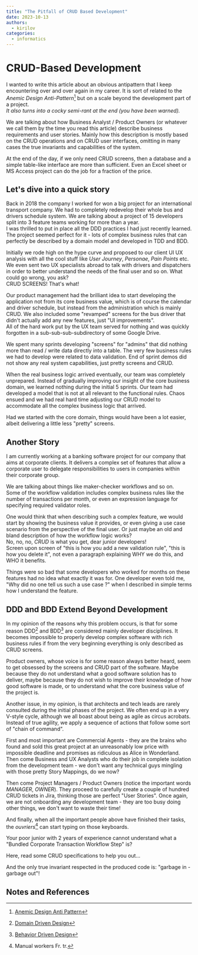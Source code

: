 ```yaml
---
title: "The Pitfall of CRUD Based Development"
date: 2023-10-13
authors:
  - kirilov
categories:
  - informatics
---
```


# CRUD-Based Development

I wanted to write this article about an obvious antipattern that I keep encountering over and over again in my career. It is sort of related to the _Anemic Design Anti-Pattern_[^anemic_design] but on a scale beyond the development part of a project.  
_It also turns into a cocky semi-rant at the end (you have been warned)._

<!-- more -->

We are talking about how Business Analyst / Product Owners (or whatever we call them by the time you read this article) describe business requirements and user stories. Mainly how this description is mostly based on the CRUD operations and on CRUD user interfaces, omitting in many cases the true invariants and capabilities of the system.

At the end of the day, if we only need CRUD screens, then a database and a simple table-like interface are more than sufficient. Even an Excel sheet or MS Access project can do the job for a fraction of the price.

## Let's dive into a quick story
Back in 2018 the company I worked for won a big project for an international transport company. We had to completely redevelop their whole bus and drivers schedule system. We are talking about a project of 15 developers split into 3 feature teams working for more than a year.  
I was thrilled to put in place all the DDD practices I had just recently learned. The project seemed perfect for it - lots of complex business rules that can perfectly be described by a domain model and developed in TDD and BDD.

Initially we rode high on the hype curve and proposed to our client UI UX analysis with all the cool stuff like _User Journey_, _Personae_, _Pain Points_ etc. We even sent two UX specialists abroad to talk with drivers and dispatchers in order to better understand the needs of the final user and so on. What could go wrong, you ask?  
CRUD SCREENS! That's what!

Our product management had the brilliant idea to start developing the application not from its core business value, which is of course the calendar and driver schedule, but instead from the administration which is mainly CRUD. We also included some "revamped" screens for the bus driver that didn't actually add any new features, just "UI improvements".  
All of the hard work put by the UX team served for nothing and was quickly forgotten in a sub-sub-sub-subdirectory of some Google Drive.

We spent many sprints developing "screens" for "admins" that did nothing more than read / write data directly into a table. The very few business rules we had to develop were related to data validation. End of sprint demos did not show any real system capabilities, just pretty screens and CRUD.

When the real business logic arrived eventually, our team was completely unprepared. Instead of gradually improving our insight of the core business domain, we learned nothing during the initial 5 sprints. Our team had developed a model that is not at all relevant to the functional rules. Chaos ensued and we had real hard time adjusting our CRUD model to accommodate all the complex business logic that arrived.

Had we started with the core domain, things would have been a lot easier, albeit delivering a little less "pretty" screens.

## Another Story
I am currently working at a banking software project for our company that aims at corporate clients. It delivers a complex set of features that allow a corporate user to delegate responsibilities to users in companies within their corporate group.

We are talking about things like maker-checker workflows and so on.  
Some of the workflow validation includes complex business rules like the number of transactions per month, or even an expression language for specifying required validator roles.

One would think that when describing such a complex feature, we would start by showing the business value it provides, or even giving a use case scenario from the perspective of the final user. Or just maybe an old and bland description of how the workflow logic works?  
No, no, no, *CRUD* is what you get, dear junior developers!  
Screen upon screen of "this is how you add a new validation rule", "this is how you delete it", not even a paragraph explaining WHY we do this, and WHO it benefits.

Things were so bad that some developers who worked for months on these features had no idea what exactly it was for.
One developer even told me, "Why did no one tell us such a use case ?" when I described in simple terms how I understand the feature. 

## DDD and BDD Extend Beyond Development

In my opinion of the reasons why this problem occurs, is that for some reason DDD[^ddd] and BDD[^bdd] are considered mainly developer disciplines. It becomes impossible to properly develop complex software with rich business rules if from the very beginning everything is only described as CRUD screens.  

Product owners, whose voice is for some reason always better heard, seem to get obsessed by the screens and CRUD part of the software. Maybe because they do not understand what a good software solution has to deliver, maybe because they do not wish to improve their knowledge of how good software is made, or to understand what the core business value of the project is.

Another issue, in my opinion, is that architects and tech leads are rarely consulted during the initial phases of the project. We often end up in a very V-style cycle, although we all boast about being as agile as circus acrobats. Instead of true agility, we apply a sequence of actions that follow some sort of "chain of command".

First and most important are Commercial Agents - they are the brains who found and sold this great project at an unreasonably low price with impossible deadline and promises as ridiculous as Alice in Wonderland.
Then come Business and UX Analysts who do their job in complete isolation from the development team - we don't want any technical guys mingling with those pretty Story Mappings, do we now?

Then come Project Managers / Product Owners (notice the important words _MANAGER_, _OWNER_). They proceed to carefully create a couple of hundred CRUD tickets in Jira, thinking those are perfect "User Stories". Once again, we are not onboarding any development team - they are too busy doing other things, we don't want to waste their time!

And finally, when all the important people above have finished their tasks, the _ouvriers_[^ouvriers] can start typing on those keyboards.

Your poor junior with 2 years of experience cannot understand what a "Bundled Corporate Transaction Workflow Step" is?

Here, read some CRUD specifications to help you out...

And the only true invariant respected in the produced code is: "garbage in - garbage out"!

## Notes and References

[^anemic_design]: [Anemic Design Anti Pattern](https://martinfowler.com/bliki/AnemicDomainModel.html)
[^ddd]: [Domain Driven Design](https://martinfowler.com/bliki/DomainDrivenDesign.html)
[^bdd]: [Behavior Driven Design](https://cucumber.io/docs/bdd/)
[^ouvriers]: Manual workers Fr. tr.
